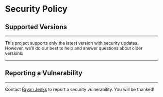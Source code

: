 # Security Policy

## Supported Versions

---

This project supports only the latest version with security updates. However, we'll do our best to help and answer questions about older versions.

---

## Reporting a Vulnerability

---

Contact [Bryan Jenks](https://github.com/tallguyjenks) to report a security vulnerability. You will be thanked!
